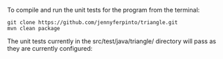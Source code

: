 To compile and run the unit tests for the program from the terminal:
	
	git clone https://github.com/jennyferpinto/triangle.git
	mvn clean package

The unit tests currently in the src/test/java/triangle/ directory will pass as they are currently configured:



